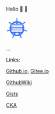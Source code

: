 <!--
**nianjiang/nianjiang** is a ✨ _special_ ✨ repository because its `README.md` (this file) appears on your GitHub profile.

Here are some ideas to get you started:

- 🔭 I’m currently working on ...
- 🌱 I’m currently learning ...
- 👯 I’m looking to collaborate on ...
- 🤔 I’m looking for help with ...
- 💬 Ask me about ...
- 📫 How to reach me: ...
- 😄 Pronouns: ...
- ⚡ Fun fact: ...
-->

Hello :wave: :wave:

![Pass CKA](./pics/cka-small.png)

...

Links:

[Github.io](https://nianjiang.github.io/),  [Gitee.io](https://jnh.gitee.io/)

[GithubWiki](https://github.com/nianjiang/nianjiang.github.io/wiki)

[Gists](https://gist.github.com/nianjiang)

[]()

[CKA](https://www.credly.com/badges/e117b668-5030-4e55-9b35-e51ef36ae922/public_url)

[]()

[]()

[]()

[]()

[]()

[]()

[]()

[]()

[]()

